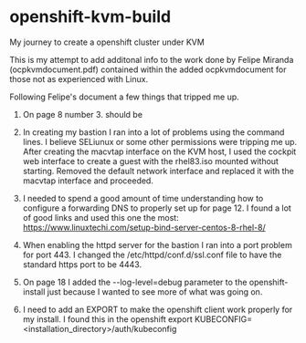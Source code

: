 # openshift-kvm-build
My journey to create a openshift cluster under KVM

This is my attempt to add additonal info to the work done by Felipe Miranda (ocpkvmdocument.pdf) contained within the added ocpkvmdocument for those not as experienced with Linux.


Following Felipe's document a few things that tripped me up.

1.  On page 8 number 3.  <virsh net-create macvtap.xml> should be <virsh net-define macvtap.xml>

2.  In creating my bastion I ran into a lot of problems using the command lines.  I believe SELiunux or some other
    permissions were tripping me up.  After creating the macvtap interface on the KVM host, I used the cockpit web interface to create a guest with the rhel83.iso mounted without starting.  Removed the default network interface and replaced it with the macvtap interface and proceeded.

3.  I needed to spend a good amount of time understanding how to configure a forwarding DNS to properly set up for page 12.
    I found a lot of good links and used this one the most:  https://www.linuxtechi.com/setup-bind-server-centos-8-rhel-8/ 

4.  When enabling the httpd server for the bastion I ran into a port problem for port 443.  I changed the 
    /etc/httpd/conf.d/ssl.conf file to have the standard https port to be 4443.

5.  On page 18 I added the --log-level=debug parameter to the openshift-install just because I wanted to see more of what was
    going on.

6.  I need to add an EXPORT to make the openshift client work properly for my install. I found this in the openshift 
    export KUBECONFIG=<installation_directory>/auth/kubeconfig


    